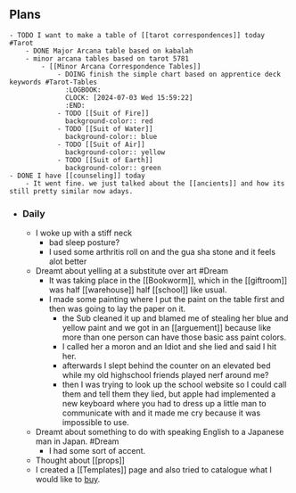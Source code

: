 ## Plans
	- TODO I want to make a table of [[tarot correspondences]] today #Tarot
		- DONE Major Arcana table based on kabalah
		- minor arcana tables based on tarot 5781
			- [[Minor Arcana Correspondence Tables]]
				- DOING finish the simple chart based on apprentice deck keywords #Tarot-Tables
				  :LOGBOOK:
				  CLOCK: [2024-07-03 Wed 15:59:22]
				  :END:
				- TODO [[Suit of Fire]]
				  background-color:: red
				- TODO [[Suit of Water]]
				  background-color:: blue
				- TODO [[Suit of Air]]
				  background-color:: yellow
				- TODO [[Suit of Earth]]
				  background-color:: green
	- DONE I have [[counseling]] today
		- It went fine. we just talked about the [[ancients]] and how its still pretty similar now adays.
- ### Daily
	- I woke up with a stiff neck
		- bad sleep posture?
		- I used some arthritis roll on and the gua sha stone and it feels alot better
	- Dreamt about yelling at a substitute over art #Dream
		- It was taking place in the [[Bookworm]], which in the [[giftroom]] was half [[warehouse]] half [[school]] like usual.
		- I made some painting where I put the paint on the table first and then was going to lay the paper on it.
			- the Sub cleaned it up and blamed me of stealing her blue and yellow paint and we got in an [[arguement]] because like more than one person can have those basic ass paint colors.
			- I called her a moron and an Idiot and she lied and said I hit her.
			- afterwards I slept behind the counter on an elevated bed while my old highschool friends played nerf around me?
			- then I was trying to look up the school website so I could call them and tell them they lied, but apple had implemented a new keyboard where you had to dress up a little man to communicate with and it made me cry because it was impossible to use.
	- Dreamt about something to do with speaking English to a Japanese man in Japan. #Dream
		- I had some sort of accent.
	- Thought about [[props]]
	- I created a [[Templates]] page and also tried to catalogue what I would like to [buy]([[Tarot]]).